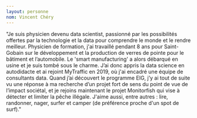 ```yaml
---
layout: personne
nom: Vincent Chéry
---
```


"Je suis physicien devenu data scientist, passionné par les possibilités offertes par la technologie et la data pour comprendre le monde et le rendre meilleur. Physicien de formation, j'ai travaillé pendant 8 ans pour Saint-Gobain sur le développement et la production de verres de pointe pour le bâtiment et l’automobile. Le 'smart manufacturing' a alors débarqué en usine et je suis tombé sous le charme. J’ai donc appris la data science en autodidacte et ai rejoint MyTraffic en 2019, où j'ai encadré une équipe de consultants data. Quand j’ai découvert le programme EIG, j’y ai tout de suite vu une réponse à ma recherche d’un projet fort de sens du point de vue de l’impact sociétal, et je rejoins maintenant le projet Monitorfish qui vise à détecter et limiter la pêche illégale. J'aime aussi, entre autres : lire, randonner, nager, surfer et camper (de préférence proche d'un spot de surf)."
